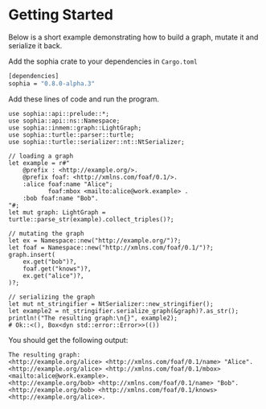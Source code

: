 # Getting Started

Below is a short example demonstrating how to build a graph, mutate it and serialize it back.


Add the sophia crate to your dependencies in `Cargo.toml`
```bash
[dependencies]
sophia = "0.8.0-alpha.3"
```


Add these lines of code and run the program.
```rust,noplayground
use sophia::api::prelude::*;
use sophia::api::ns::Namespace;
use sophia::inmem::graph::LightGraph;
use sophia::turtle::parser::turtle;
use sophia::turtle::serializer::nt::NtSerializer;

// loading a graph
let example = r#"
    @prefix : <http://example.org/>.
    @prefix foaf: <http://xmlns.com/foaf/0.1/>.
    :alice foaf:name "Alice";
           foaf:mbox <mailto:alice@work.example> .
    :bob foaf:name "Bob".
"#;
let mut graph: LightGraph = turtle::parse_str(example).collect_triples()?;

// mutating the graph
let ex = Namespace::new("http://example.org/")?;
let foaf = Namespace::new("http://xmlns.com/foaf/0.1/")?;
graph.insert(
    ex.get("bob")?,
    foaf.get("knows")?,
    ex.get("alice")?,
)?;

// serializing the graph
let mut nt_stringifier = NtSerializer::new_stringifier();
let example2 = nt_stringifier.serialize_graph(&graph)?.as_str();
println!("The resulting graph:\n{}", example2);
# Ok::<(), Box<dyn std::error::Error>>(())
```

You should get the following output:
```text
The resulting graph:
<http://example.org/alice> <http://xmlns.com/foaf/0.1/name> "Alice".
<http://example.org/alice> <http://xmlns.com/foaf/0.1/mbox> <mailto:alice@work.example>.
<http://example.org/bob> <http://xmlns.com/foaf/0.1/name> "Bob".
<http://example.org/bob> <http://xmlns.com/foaf/0.1/knows> <http://example.org/alice>.
```
